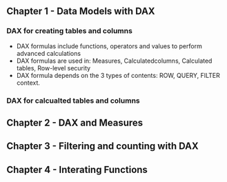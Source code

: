 ## Chapter 1 - Data Models with DAX
### DAX for creating tables and columns 
- DAX formulas include functions, operators and values to perform advanced calculations
- DAX formulas are used in: Measures, Calculatedcolumns, Calculated tables, Row-level security
- DAX formula depends on the 3 types of contents: ROW, QUERY, FILTER context. 
### DAX for calcualted tables and columns
## Chapter 2 - DAX and Measures 
## Chapter 3 - Filtering and counting with DAX 
## Chapter 4 - Interating Functions 
